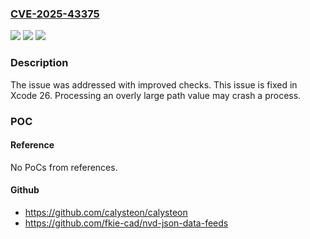 ### [CVE-2025-43375](https://cve.mitre.org/cgi-bin/cvename.cgi?name=CVE-2025-43375)
![](https://img.shields.io/static/v1?label=Product&message=Xcode&color=blue)
![](https://img.shields.io/static/v1?label=Version&message=unspecified%20&color=brightgreen)
![](https://img.shields.io/static/v1?label=Vulnerability&message=Processing%20an%20overly%20large%20path%20value%20may%20crash%20a%20process&color=brightgreen)

### Description

The issue was addressed with improved checks. This issue is fixed in Xcode 26. Processing an overly large path value may crash a process.

### POC

#### Reference
No PoCs from references.

#### Github
- https://github.com/calysteon/calysteon
- https://github.com/fkie-cad/nvd-json-data-feeds

